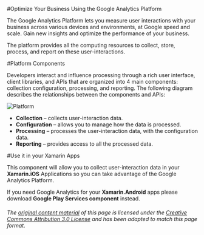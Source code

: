 #Optimize Your Business Using the Google Analytics Platform

The Google Analytics Platform lets you measure user interactions with your business across various devices and environments, at Google speed and scale.
Gain new insights and optimize the performance of your business.

The platform provides all the computing resources to collect, store, process, and report on these user-interactions.

#Platform Components

Developers interact and influence processing through a rich user interface, client libraries, and APIs that are organized into 4 main components: collection configuration, processing, and reporting. The following diagram describes the relationships between the components and APIs:

![Platform](https://developers.google.com/analytics/images/platform/platformOverview.png)

* **Collection** – collects user-interaction data.
* **Configuration** – allows you to manage how the data is processed.
* **Processing** – processes the user-interaction data, with the configuration data.
* **Reporting** – provides access to all the processed data.

#Use it in your Xamarin Apps

This component will allow you to collect user-interaction data in your **Xamarin.iOS** Applications so you can take advantage of the Google Analytics Platform.

If you need Google Analytics for your **Xamarin.Android** apps please download **Google Play Services component** instead.

###### The [original content material](https://developers.google.com/analytics/devguides/platform/) of this page is licensed under the [Creative Commons Attribution 3.0 License](http://creativecommons.org/licenses/by/3.0/) and has been adapted to match this page format.

